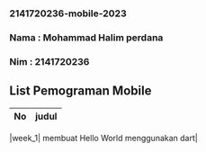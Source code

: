 ### 2141720236-mobile-2023
### Nama : Mohammad Halim perdana
### Nim : 2141720236
## List Pemograman Mobile 
|No|judul|
|--|-----|

|week_1| membuat Hello World menggunakan dart|
